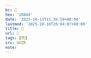 ```yaml
---
bc: 𠩄
hex: '20A44'
date: '2025-10-13T11:26:59+08:00'
lastmod: '2025-10-18T20:04:07+08:00'
title: 󰔮
url: 󰔮
tags: [所]
src: GHZR
note:
---
```

